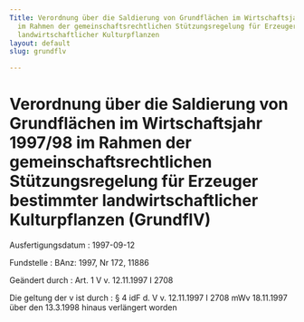 ```yaml
---
Title: Verordnung über die Saldierung von Grundflächen im Wirtschaftsjahr 1997/98
  im Rahmen der gemeinschaftsrechtlichen Stützungsregelung für Erzeuger bestimmter
  landwirtschaftlicher Kulturpflanzen
layout: default
slug: grundflv

---
```


# Verordnung über die Saldierung von Grundflächen im Wirtschaftsjahr 1997/98 im Rahmen der gemeinschaftsrechtlichen Stützungsregelung für Erzeuger bestimmter landwirtschaftlicher Kulturpflanzen (GrundflV)

Ausfertigungsdatum
:   1997-09-12

Fundstelle
:   BAnz: 1997, Nr 172, 11886

Geändert durch
:   Art. 1 V v. 12.11.1997 I 2708

Die geltung der v ist durch
:   § 4 idF d. V v. 12.11.1997 I 2708 mWv 18.11.1997 über den 13.3.1998 hinaus verlängert worden

